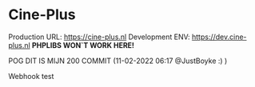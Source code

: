 # Cine-Plus
  

Production URL: https://cine-plus.nl
Development ENV: https://dev.cine-plus.nl **PHPLIBS WON`T WORK HERE!**
  

POG DIT IS MIJN 200 COMMIT (11-02-2022 06:17 @JustBoyke :) )
  
  
Webhook test